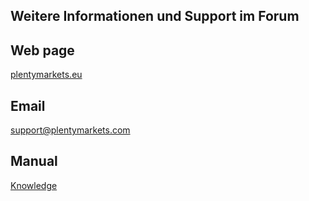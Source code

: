 ## Weitere Informationen und Support im Forum <a href="https://forum.plentymarkets.com/c/multi-channel/flubit" target="_blank"> <i class="fa fa-external-link" aria-hidden="true"></i></a>
<p></p>

## Web page
 
<a href="https://www.plentymarkets.eu/" target="_blank">plentymarkets.eu</a>
 
## Email
 
<a href="mailto:https://www.plentymarkets.eu/">support@plentymarkets.com</a>

## Manual

<a href="https://knowledge.plentymarkets.com/omni-channel/multi-channel/flubit" target="_blank">Knowledge</a>